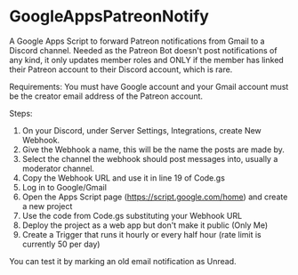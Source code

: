 # GoogleAppsPatreonNotify
A Google Apps Script to forward Patreon notifications from Gmail to a Discord channel.
Needed as the Patreon Bot doesn't post notifications of any kind, it only updates member roles and ONLY if the member has linked their Patreon account to their Discord account, which is rare.

Requirements:
You must have Google account and your Gmail account must be the creator email address of the Patreon account.

Steps:
1. On your Discord, under Server Settings, Integrations, create New Webhook.
2. Give the Webhook a name, this will be the name the posts are made by.
3. Select the channel the webhook should post messages into, usually a moderator channel.
4. Copy the Webhook URL and use it in line 19 of Code.gs
5. Log in to Google/Gmail
6. Open the Apps Script page (https://script.google.com/home) and create a new project
7. Use the code from Code.gs substituting your Webhook URL
8. Deploy the project as a web app but don't make it public (Only Me)
9. Create a Trigger that runs it hourly or every half hour (rate limit is currently 50 per day)

You can test it by marking an old email notification as Unread.

